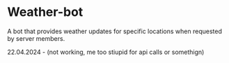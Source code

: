 # Weather-bot
A bot that provides weather updates for specific locations when requested by server members.

22.04.2024 - (not working, me too stiupid for api calls or somethign)
